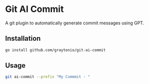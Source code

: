 # Git AI Commit

A git plugin to automatically generate commit messages using GPT.

## Installation

```bash
go install github.com/graytonio/git-ai-commit
```

## Usage

```bash
git ai-commit --prefix "My Commmit - "
```

